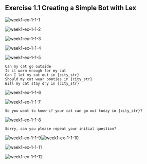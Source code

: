 ## Exercise 1.1 Creating a Simple Bot with Lex

![week1-ex-1-1-1](week1-ex-1-1-1.png)

![week1-ex-1-1-2](week1-ex-1-1-2.png)

![week1-ex-1-1-3](week1-ex-1-1-3.png)

![week1-ex-1-1-4](week1-ex-1-1-4.png)

![week1-ex-1-1-5](week1-ex-1-1-5.png)

```
Can my cat go outside
Is it warm enough for my cat
Can I let my cat out in {city_str}
Should my cat wear booties in {city_str}
Will my cat stay dry in {city_str}
```

![week1-ex-1-1-6](week1-ex-1-1-6.png)

![week1-ex-1-1-7](week1-ex-1-1-7.png)

```
So you want to know if your cat can go out today in {city_str}?
```

![week1-ex-1-1-8](week1-ex-1-1-8.png)

```
Sorry, can you please repeat your initial question?
```

![week1-ex-1-1-9](week1-ex-1-1-9.png)![week1-ex-1-1-10](week1-ex-1-1-10.png)

![week1-ex-1-1-11](week1-ex-1-1-11.png)

![week1-ex-1-1-12](week1-ex-1-1-12.png)
